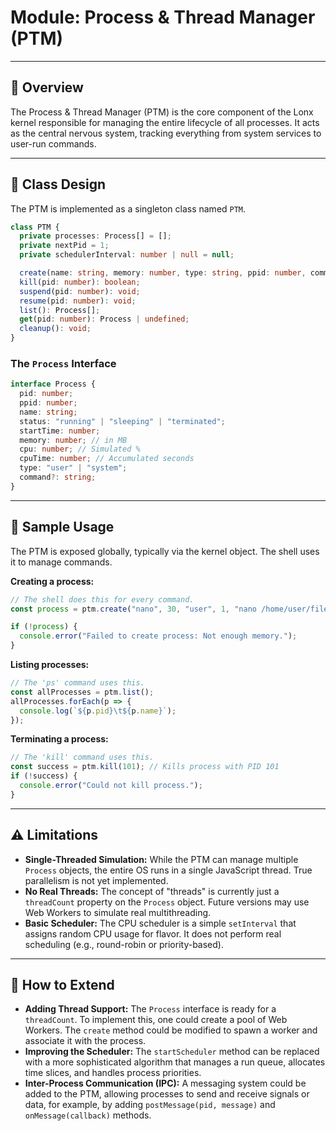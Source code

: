 # Module: Process & Thread Manager (PTM)

---

## 📌 Overview

The Process & Thread Manager (PTM) is the core component of the Lonx kernel responsible for managing the entire lifecycle of all processes. It acts as the central nervous system, tracking everything from system services to user-run commands.

---

## 🧱 Class Design

The PTM is implemented as a singleton class named `PTM`.

```typescript
class PTM {
  private processes: Process[] = [];
  private nextPid = 1;
  private schedulerInterval: number | null = null;

  create(name: string, memory: number, type: string, ppid: number, command?: string): Process | null;
  kill(pid: number): boolean;
  suspend(pid: number): void;
  resume(pid: number): void;
  list(): Process[];
  get(pid: number): Process | undefined;
  cleanup(): void;
}
```

### The `Process` Interface
```typescript
interface Process {
  pid: number;
  ppid: number;
  name: string;
  status: "running" | "sleeping" | "terminated";
  startTime: number;
  memory: number; // in MB
  cpu: number; // Simulated %
  cpuTime: number; // Accumulated seconds
  type: "user" | "system";
  command?: string;
}
```

---

## 🧪 Sample Usage

The PTM is exposed globally, typically via the kernel object. The shell uses it to manage commands.

**Creating a process:**
```typescript
// The shell does this for every command.
const process = ptm.create("nano", 30, "user", 1, "nano /home/user/file.txt");

if (!process) {
  console.error("Failed to create process: Not enough memory.");
}
```

**Listing processes:**
```typescript
// The 'ps' command uses this.
const allProcesses = ptm.list();
allProcesses.forEach(p => {
  console.log(`${p.pid}\t${p.name}`);
});
```

**Terminating a process:**
```typescript
// The 'kill' command uses this.
const success = ptm.kill(101); // Kills process with PID 101
if (!success) {
  console.error("Could not kill process.");
}
```

---

## ⚠️ Limitations

- **Single-Threaded Simulation:** While the PTM can manage multiple `Process` objects, the entire OS runs in a single JavaScript thread. True parallelism is not yet implemented.
- **No Real Threads:** The concept of "threads" is currently just a `threadCount` property on the `Process` object. Future versions may use Web Workers to simulate real multithreading.
- **Basic Scheduler:** The CPU scheduler is a simple `setInterval` that assigns random CPU usage for flavor. It does not perform real scheduling (e.g., round-robin or priority-based).

---

## 🔧 How to Extend

- **Adding Thread Support:** The `Process` interface is ready for a `threadCount`. To implement this, one could create a pool of Web Workers. The `create` method could be modified to spawn a worker and associate it with the process.
- **Improving the Scheduler:** The `startScheduler` method can be replaced with a more sophisticated algorithm that manages a run queue, allocates time slices, and handles process priorities.
- **Inter-Process Communication (IPC):** A messaging system could be added to the PTM, allowing processes to send and receive signals or data, for example, by adding `postMessage(pid, message)` and `onMessage(callback)` methods.

<!-- yo -->